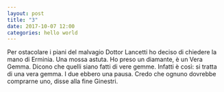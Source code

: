 ```yaml
---
layout: post
title: "3"
date: 2017-10-07 12:00
categories: hello world
---
```


Per ostacolare i piani del malvagio Dottor Lancetti ho deciso di chiedere la mano di Erminia.
Una mossa astuta.
Ho preso un diamante, è un Vera Gemma.
Dicono che quelli siano fatti di vere gemme.
Infatti è così: si tratta di una vera gemma.
I due ebbero una pausa.
Credo che ognuno dovrebbe comprarne uno, disse alla fine Ginestri.
